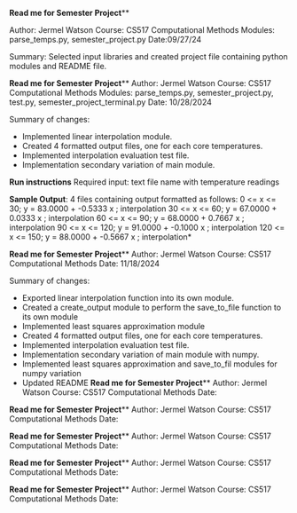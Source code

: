 ************Read me for Semester Project**************

Author: Jermel Watson
Course: CS517 Computational Methods
Modules: parse_temps.py, semester_project.py
Date:09/27/24

Summary: Selected input libraries and created project file containing python modules and README file.

************Read me for Semester Project**************
Author: Jermel Watson
Course: CS517 Computational Methods
Modules: parse_temps.py, semester_project.py, test.py, semester_project_terminal.py
Date: 10/28/2024

Summary of changes: 
- Implemented linear interpolation module.  
- Created 4 formatted output files, one for each core temperatures.
- Implemented interpolation evaluation test file.
- Implementation secondary variation of main module.

**Run instructions**
Required input: text file name with temperature readings

**Sample Output**:
4 files containing output formatted as follows:
  0 <= x <= 	        30; y = 	   83.0000 + 			-0.5333 x ; interpolation
 30 <= x <= 	        60; y = 	   67.0000 + 			 0.0333 x ; interpolation
 60 <= x <= 	        90; y = 	   68.0000 + 			 0.7667 x ; interpolation
 90 <= x <= 	       120; y = 	   91.0000 + 			-0.1000 x ; interpolation
120 <= x <= 	       150; y = 	   88.0000 + 			-0.5667 x ; interpolation*

************Read me for Semester Project**************
Author: Jermel Watson
Course: CS517 Computational Methods
Date: 11/18/2024

Summary of changes: 
- Exported linear interpolation function into its own module.  
- Created a create_output module to perform the save_to_file function to its own module
- Implemented least squares approximation module
- Created 4 formatted output files, one for each core temperatures.
- Implemented interpolation evaluation test file.
- Implementation secondary variation of main module with numpy.
- Implemented least squares approximation and save_to_fil modules for numpy variation
- Updated README
************Read me for Semester Project**************
Author: Jermel Watson
Course: CS517 Computational Methods
Date:

************Read me for Semester Project**************
Author: Jermel Watson
Course: CS517 Computational Methods
Date:

************Read me for Semester Project**************
Author: Jermel Watson
Course: CS517 Computational Methods
Date:

************Read me for Semester Project**************
Author: Jermel Watson
Course: CS517 Computational Methods
Date:

************Read me for Semester Project**************
Author: Jermel Watson
Course: CS517 Computational Methods
Date:
